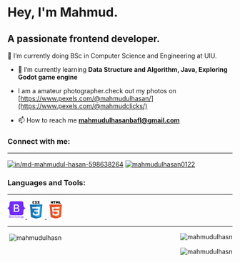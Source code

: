  <h1 align="left">Hey, I'm Mahmud.</h1>
<h2 align="left">A passionate frontend developer.</h2>


🔭 I’m currently doing BSc in Computer Science and Engineering at UIU.

- 🌱 I’m currently learning **Data Structure and Algorithm, Java, Exploring Godot game engine**

- I am a amateur photographer.check out my photos on [https://www.pexels.com/@mahmudulhasan/](https://www.pexels.com/@mahmudclicks/)

- 📫 How to reach me **mahmudulhasanbafl@gmail.com**

<h3 align="left">Connect with me:</h3>
<hr>
<p align="left">
<a href="https://linkedin.com/in/in/md-mahmudul-hasan-598638264" target="blank"><img align="center" src="https://raw.githubusercontent.com/rahuldkjain/github-profile-readme-generator/master/src/images/icons/Social/linked-in-alt.svg" alt="in/md-mahmudul-hasan-598638264" height="30" width="40" /></a>
<a href="https://fb.com/mahmudulhasan0122" target="blank"><img align="center" src="https://raw.githubusercontent.com/rahuldkjain/github-profile-readme-generator/master/src/images/icons/Social/facebook.svg" alt="mahmudulhasan0122" height="30" width="40" /></a>
</p>

<h3 align="left">Languages and Tools:</h3>
<hr>
<p align="left"> <a href="https://getbootstrap.com" target="_blank" rel="noreferrer"> <img src="https://raw.githubusercontent.com/devicons/devicon/master/icons/bootstrap/bootstrap-plain-wordmark.svg" alt="bootstrap" width="40" height="40"/> </a> <a href="https://www.w3schools.com/css/" target="_blank" rel="noreferrer"> <img src="https://raw.githubusercontent.com/devicons/devicon/master/icons/css3/css3-original-wordmark.svg" alt="css3" width="40" height="40"/> </a> <a href="https://www.w3.org/html/" target="_blank" rel="noreferrer"> <img src="https://raw.githubusercontent.com/devicons/devicon/master/icons/html5/html5-original-wordmark.svg" alt="html5" width="40" height="40"/> </a> </p>
<hr>
<p><img align="right" src="https://github-readme-stats.vercel.app/api/top-langs?username=mahmudulhasn&show_icons=true&locale=en&layout=compact" alt="mahmudulhasn" /></p>

<p>&nbsp;<img align="center" src="https://github-readme-stats.vercel.app/api?username=mahmudulhasn&show_icons=true&locale=en" alt="mahmudulhasn" /></p>
<p align="right"> <img src="https://komarev.com/ghpvc/?username=mahmudulhasn&label=Profile%20views&color=0e75b6&style=flat" alt="mahmudulhasn" /> </p>
